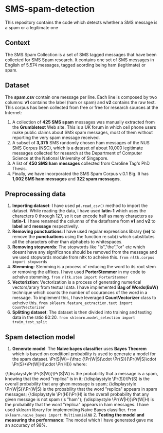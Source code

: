 # SMS-spam-detection
This repository contains the code which detects whether a SMS message is a spam or a legitimate one

## Context
The SMS Spam Collection is a set of SMS tagged messages that have been collected for SMS Spam research. It contains one set of SMS messages in English of 5,574 messages, tagged acording being ham (legitimate) or spam.

## Dataset
The **spam.csv** contain one message per line. Each line is composed by two columns: **v1** contains the label (ham or spam) and **v2** contains the raw text.
This corpus has been collected from free or free for research sources at the Internet:

1. A collection of **425 SMS spam** messages was manually extracted from the **Grumbletext** Web site. This is a UK forum in which cell phone users make public claims about SMS spam messages, most of them without reporting the very spam message received.
2. A subset of **3,375** SMS randomly chosen ham messages of the NUS SMS Corpus (NSC), which is a dataset of about 10,000 legitimate messages collected for research at the Department of Computer Science at the National University of Singapore.
3. A list of **450 SMS ham messages** collected from Caroline Tag's PhD Thesis.
4. Finally, we have incorporated the SMS Spam Corpus v.0.1 Big. It has **1,002 SMS ham messages** and **322 spam messages**.

## Preprocessing data
1. **Importing dataset**: I have used `pd.read_csv()` method to import the dataset. While reading the data, I have used **latin-1** which uses the characters 0 through 127, so it can encode half as many characters as **latin-1**. I have renamed the columns of the dataframe from **v1** and **v2** to **label** and **message** respectivelly.
2. **Removing punctuations**: I have used regular expressions library **(re)** to remove the **punctuations** using the function re.sub() which substitutes all the characters other than alphabets to whitespaces. 
3. **Removing stopwords**: The stopwords like "is","the","or" etc which doesnt have any significance should be removed from the message and we used stopwords module from nltk to acheive this. `from nltk.corpus import stopwords`
4. **Stemming**: Stemming is a process of reducing the word to its root stem or removing the affixes. I have used **PorterStemmer** in my code to acheive stemming. `from nltk.stem import PorterStemmer`
5. **Vectoriztion**: Vectorization is a process of generating numerical vectors/arary from textual data. I have implemented **Bag of Words(BoW)** technique which counts the number of occurances of the word in a message. To implement this, I have leveraged **CountVectorizer** class to acheive this.
`from sklearn.feature_extraction.text import CountVectorizer`
6. **Splitting dataset**: The dataset is then divided into training and testing data in the ratio 80:20. 
`from sklearn.model_selection import train_test_split`

## Spam detection model
1. **Generate model**: The **Naive bayes classifier** uses **Bayes Theorem** which is based on conditionl probability is used to generate a model for the spam dataset. \Pr(S|W)={\frac  {\Pr(W|S)\cdot \Pr(S)}{\Pr(W|S)\cdot \Pr(S)+\Pr(W|H)\cdot \Pr(H)}}
where:

{\displaystyle \Pr(S|W)}\Pr(S|W) is the probability that a message is a spam, knowing that the word "replica" is in it;
{\displaystyle \Pr(S)}\Pr(S) is the overall probability that any given message is spam;
{\displaystyle \Pr(W|S)}\Pr(W|S) is the probability that the word "replica" appears in spam messages;
{\displaystyle \Pr(H)}\Pr(H) is the overall probability that any given message is not spam (is "ham");
{\displaystyle \Pr(W|H)}\Pr(W|H) is the probability that the word "replica" appears in ham messages. I have used sklearn library for implementing Naive Bayes classifier. `from sklearn.naive_bayes import MultinomialNB`
2. **Testing the model and measuring the performance**: The model which I have generated gave me an accuracy of 98%.



